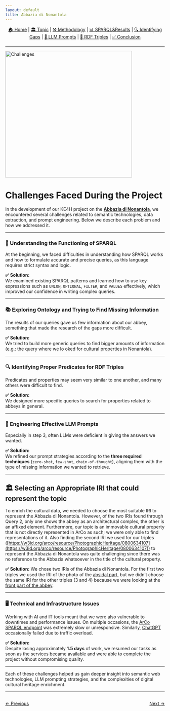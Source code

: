 ```yaml
---
layout: default
title: Abbazia di Nonantola
---
```


<div style="text-align: center; margin-bottom: 20px;">
  <a href="index.html">🏠 Home</a> |
  <a href="topic.html">🏛️ Topic</a> |
  <a href="methodology.html">⚒️ Methodology</a> |
  <a href="sparql.html">📊 SPARQL&Results</a> |
  <a href="gaps.html">🔍 Identifying Gaps</a> |
  <a href="prompts.html">💬 LLM Prompts</a> |
  <a href="rdf.html">🔗 RDF Triples</a> |
  <a href="conclusion.html">✅ Conclusion</a>
</div>

---

<img src="assets/images/challenges_solutions.png" alt="Challenges" width="400">

# Challenges Faced During the Project

In the development of our KE4H project on the **[Abbazia di Nonantola](https://w3id.org/arco/resource/HistoricOrArtisticProperty/0100210793)**, we encountered several challenges related to semantic technologies, data extraction, and prompt engineering. Below we describe each problem and how we addressed it.

---

### 🧩 Understanding the Functioning of SPARQL

At the beginning, we faced difficulties in understanding how SPARQL works and how to formulate accurate and precise queries, as this language requires strict syntax and logic.

**✅ Solution:**  
We examined existing SPARQL patterns and learned how to use key expressions such as `UNION`, `OPTIONAL`, `FILTER`, and `VALUES` effectively, which improved our confidence in writing complex queries.

---

### 📚 Exploring Ontology and Trying to Find Missing Information

The results of our queries gave us few information about our abbey, something that made the research of the gaps more difficult.

**✅ Solution:**  
We tried to build more generic queries to find bigger amounts of information (e.g.: the query where we lo oked for cultural properties in Nonantola).

---

### 🔍 Identifying Proper Predicates for RDF Triples

Predicates and properties may seem very similar to one another, and many others were difficult to find. 

**✅ Solution:**  
We designed more specific queries to search for properties related to abbeys in general.

---

### 💬 Engineering Effective LLM Prompts

Especially in step 3, often LLMs were deficient in giving the answers we wanted.

**✅ Solution:**  
We refined our prompt strategies according to the **three required techniques** (`zero-shot`, `few-shot`, `chain-of-thought`), aligning them with the type of missing information we wanted to retrieve.

---

## 🏛️ Selecting an Appropriate IRI that could represent the topic

To enrich the cultural data, we needed to choose the most suitable IRI to represent the Abbazia di Nonantola. However, of the two IRIs found through Query 2, only one shows the abbey as an architectural complex, the other is an affixed element. Furthermore, our topic is an immovable cultural property that is not directly represented in ArCo as such; we were only able to find representations of it.
Also finding the second IRI we used for our triples ([https://w3id.org/arco/resource/PhotographicHeritage/0800634107](https://w3id.org/arco/resource/PhotographicHeritage/0800634107)) to represent the Abbazia di Nonantola was quite challenging since there was no reference to the Abbazia whatsoever in the title of the cultural property.

**✅ Solution:** 
We chose two IRIs of the Abbazia di Nonantola. For the first two triples we used the IRI of the photo of the [absidal part](https://w3id.org/arco/resource/HistoricOrArtisticProperty/0100210793), but we didn’t choose the same IRI for the other triples (3 and 4) because we were looking at the [front part of the abbey](https://w3id.org/arco/resource/PhotographicHeritage/0800634107).

---

### 🖥️ Technical and Infrastructure Issues

Working with AI and IT tools meant that we were also vulnerable to downtimes and performance issues. On multiple occasions, the [ArCo SPARQL endpoint](https://dati.cultura.gov.it/sparql) was extremely slow or unresponsive. Similarly, [ChatGPT](https://chat.openai.com/) occasionally failed due to traffic overload.

**✅ Solution:**  
Despite losing approximately **1.5 days** of work, we resumed our tasks as soon as the services became available and were able to complete the project without compromising quality.

---

Each of these challenges helped us gain deeper insight into semantic web technologies, LLM prompting strategies, and the complexities of digital cultural heritage enrichment.

<hr>
<div style="display: flex; justify-content: space-between; margin-top: 2em;">
  <a href="rdf.html">← Previous</a>
  <a href="conclusion.html">Next →</a>
</div>
